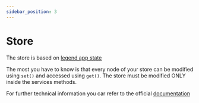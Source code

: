 ```yaml
---
sidebar_position: 3
---
```


# Store

The store is based on [legend app state](https://legendapp.com/open-source/state/)

The most you have to know is that every node of your store can be modified using `set()` and accessed using `get()`.
The store must be modified ONLY inside the services methods.

For further technical information you car refer to the official [documentation](https://legendapp.com/open-source/state/)